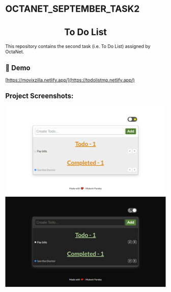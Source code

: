 # OCTANET_SEPTEMBER_TASK2

<h1 align="center" id="title">To Do List</h1>

<p id="description">This repository contains the second task (i.e. To Do List) assigned by OctaNet.</p>

<h2>🚀 Demo</h2>

[https://movixzilla.netlify.app/](https://todolistmp.netlify.app/)

<h2>Project Screenshots:</h2>

<img src="./todo1.png" alt="project-screenshot">

<img src="./Todo2.png" alt="project-screenshot">
